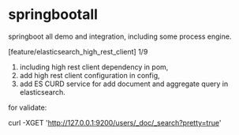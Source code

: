 # springbootall
springboot all demo and integration, including some process engine.


[feature/elasticsearch_high_rest_client] 1/9

1. including high rest client dependency in pom,
2. add high rest client configuration in config,
3. add ES CURD service for add document and aggregate query in elasticsearch.

for validate: 

curl -XGET 'http://127.0.0.1:9200/users/_doc/_search?pretty=true'

